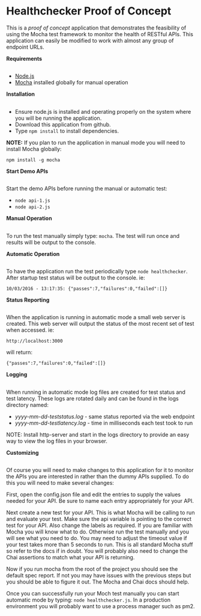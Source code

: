 # Healthchecker Proof of Concept

This is a *proof of concept* application that demonstrates the feasibility of using the Mocha
test framework to monitor the health of RESTful APIs. This application can easily be modified to
work with almost any group of endpoint URLs.  


**Requirements**
##
+ [Node.js](https://nodejs.org)
+ [Mocha](https://mochajs.org) installed globally for manual operation


**Installation**
##
+ Ensure node.js is installed and operating properly on the system where you will be
running the application.
+ Download this application from github.
+ Type `npm install` to install dependencies.

**NOTE:** If you plan to run the application in manual mode you will need to install Mocha globally:

`npm install -g mocha`   


**Start Demo APIs**
##
Start the demo APIs before running the manual or automatic test:

+ `node api-1.js`
+ `node api-2.js`

**Manual Operation**
##
To run the test manually simply type: `mocha`. The test will run once and results will be
output to the console.


**Automatic Operation**
##
To have the application run the test periodically type `node healthchecker`. After startup test status will
be output to the console. ie:

`10/03/2016 - 13:17:35: {"passes":7,"failures":0,"failed":[]}`


**Status Reporting**
##
When the application is running in automatic mode a small web server is created. This web server
will output the status of the most recent set of test when accessed. ie:

`http://localhost:3000`

will return:

`{"passes":7,"failures":0,"failed":[]}`


**Logging**
##
When running in automatic mode log files are created for test status and test latency. These logs
are rotated daily and can be found in the logs directory named:

+ *yyyy-mm-dd-teststatus.log*   - same status reported via the web endpoint
+ *yyyy-mm-dd-testlatency.log*  - time in milliseconds each test took to run

NOTE: Install http-server and start in the logs directory to provide an easy way to view the
log files in your browser.

**Customizing**
##
Of course you will need to make changes to this application for it to monitor the APIs you
are interested in rather than the dummy APIs supplied. To do this you will need to make several
changes:

First, open the config.json file and edit the entries to supply the values needed for your API. Be sure to name each entry appropriately for your API.

Next create a new test for your API. This is what Mocha will be calling to run and evaluate
your test. Make sure the api variable is pointing to the correct test for your API. Also
change the labels as required. If you are familiar with Mocha you will know what to do. Otherwise
run the test manually and you will see what you need to do. You may need to adjust the timeout
value if your test takes more than 5 seconds to run. This is all standard Mocha stuff so refer
to the docs if in doubt. You will probably also need to change the Chai assertions to match what your API
is returning.

Now if you run mocha from the root of the project you should see the default spec report. If not
you may have issues with the previous steps but you should be able to figure it out. The Mocha and
Chai docs should help.

Once you can successfully run your Moch test manually you can start automatic mode by typing:
`node healthchecker.js`. In a production environment you will probably want to use a process manager
such as pm2.
